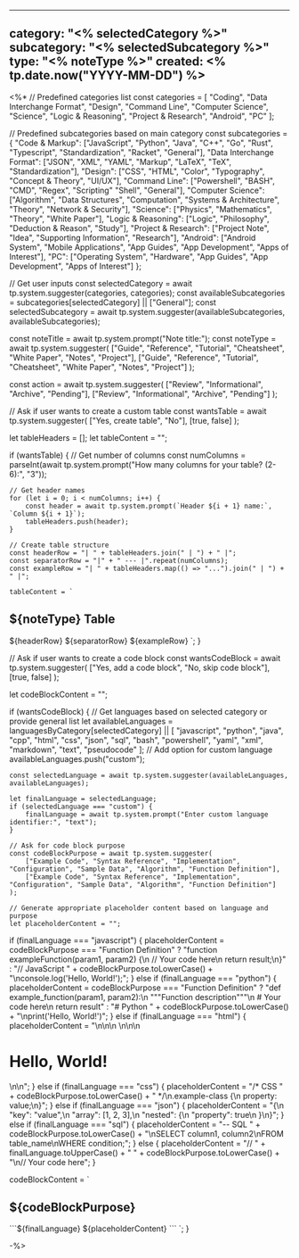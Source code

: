 


---
category: "<% selectedCategory %>"
subcategory: "<% selectedSubcategory %>"
type: "<% noteType %>"
created: <% tp.date.now("YYYY-MM-DD") %>
---

<%*
// Predefined categories list
const categories = [
    "Coding",
    "Data Interchange Format", 
    "Design",
    "Command Line",
    "Computer Science",
    "Science",
    "Logic & Reasoning",
    "Project & Research",
	"Android",
	"PC"
];

// Predefined subcategories based on main category
const subcategories = {
    "Code & Markup": ["JavaScript", "Python", "Java", "C++", "Go", "Rust", "Typescript", "Standardization", "Racket", "General"],
    "Data Interchange Format": ["JSON", "XML", "YAML", "Markup", "LaTeX", "TeX", "Standardization"],
    "Design": ["CSS", "HTML", "Color", "Typography", "Concept & Theory", "UI/UX"],
    "Command Line": ["Powershell", "BASH", "CMD", "Regex", "Scripting" "Shell", "General"],
    "Computer Science": ["Algorithm", "Data Structures", "Computation", "Systems & Architecture", "Theory", "Network & Security"],
    "Science": ["Physics", "Mathematics", "Theory", "White Paper"],
    "Logic & Reasoning": ["Logic", "Philosophy", "Deduction & Reason", "Study"],
    "Project & Research": ["Project Note", "Idea", "Supporting Information", "Research"],
    "Android": ["Android System", "Mobile Applications", "App Guides", "App Development", "Apps of Interest"],
	"PC": ["Operating System", "Hardware", "App Guides", "App Development", "Apps of Interest"]
};

// Get user inputs
const selectedCategory = await tp.system.suggester(categories, categories);
const availableSubcategories = subcategories[selectedCategory] || ["General"];
const selectedSubcategory = await tp.system.suggester(availableSubcategories, availableSubcategories);

const noteTitle = await tp.system.prompt("Note title:");
const noteType = await tp.system.suggester(
    ["Guide", "Reference", "Tutorial", "Cheatsheet", "White Paper", "Notes", "Project"], 
    ["Guide", "Reference", "Tutorial", "Cheatsheet", "White Paper", "Notes", "Project"]
);

const action = await tp.system.suggester(
    ["Review", "Informational", "Archive", "Pending"], 
    ["Review", "Informational", "Archive", "Pending"]
);

// Ask if user wants to create a custom table
const wantsTable = await tp.system.suggester(
    ["Yes, create table", "No"], 
    [true, false]
);

let tableHeaders = [];
let tableContent = "";

if (wantsTable) {
    // Get number of columns
    const numColumns = parseInt(await tp.system.prompt("How many columns for your table? (2-6):", "3"));
    
    // Get header names
    for (let i = 0; i < numColumns; i++) {
        const header = await tp.system.prompt(`Header ${i + 1} name:`, `Column ${i + 1}`);
        tableHeaders.push(header);
    }
    
    // Create table structure
    const headerRow = "| " + tableHeaders.join(" | ") + " |";
    const separatorRow = "|" + " --- |".repeat(numColumns);
    const exampleRow = "| " + tableHeaders.map(() => "...").join(" | ") + " |";
    
    tableContent = `
## ${noteType} Table

${headerRow}
${separatorRow}
${exampleRow}
`;
}

// Ask if user wants to create a code block
const wantsCodeBlock = await tp.system.suggester(
    ["Yes, add a code block", "No, skip code block"], 
    [true, false]
);

let codeBlockContent = "";

if (wantsCodeBlock) {
// Get languages based on selected category or provide general list
    let availableLanguages = languagesByCategory[selectedCategory] || [
        "javascript", "python", "java", "cpp", "html", "css", "json", "sql", 
        "bash", "powershell", "yaml", "xml", "markdown", "text", "pseudocode"
    ];
// Add option for custom language
    availableLanguages.push("custom");
    
    const selectedLanguage = await tp.system.suggester(availableLanguages, availableLanguages);
    
    let finalLanguage = selectedLanguage;
    if (selectedLanguage === "custom") {
        finalLanguage = await tp.system.prompt("Enter custom language identifier:", "text");
    }
    
    // Ask for code block purpose
    const codeBlockPurpose = await tp.system.suggester(
        ["Example Code", "Syntax Reference", "Implementation", "Configuration", "Sample Data", "Algorithm", "Function Definition"],
        ["Example Code", "Syntax Reference", "Implementation", "Configuration", "Sample Data", "Algorithm", "Function Definition"]
    );
    
    // Generate appropriate placeholder content based on language and purpose
    let placeholderContent = "";
    
if (finalLanguage === "javascript") {
        placeholderContent = codeBlockPurpose === "Function Definition" 
            ? "function exampleFunction(param1, param2) {\n    // Your code here\n    return result;\n}"
            : "// JavaScript " + codeBlockPurpose.toLowerCase() + "\nconsole.log('Hello, World!');";
    } else if (finalLanguage === "python") {
        placeholderContent = codeBlockPurpose === "Function Definition"
            ? "def example_function(param1, param2):\n    \"\"\"Function description\"\"\"\n    # Your code here\n    return result"
            : "# Python " + codeBlockPurpose.toLowerCase() + "\nprint('Hello, World!')";
    } else if (finalLanguage === "html") {
        placeholderContent = "<!DOCTYPE html>\n<html>\n<head>\n    <title>Example</title>\n</head>\n<body>\n    <h1>Hello, World!</h1>\n</body>\n</html>";
    } else if (finalLanguage === "css") {
        placeholderContent = "/* CSS " + codeBlockPurpose.toLowerCase() + " */\n.example-class {\n    property: value;\n}";
    } else if (finalLanguage === "json") {
        placeholderContent = "{\n    \"key\": \"value\",\n    \"array\": [1, 2, 3],\n    \"nested\": {\n        \"property\": true\n    }\n}";
    } else if (finalLanguage === "sql") {
        placeholderContent = "-- SQL " + codeBlockPurpose.toLowerCase() + "\nSELECT column1, column2\nFROM table_name\nWHERE condition;";
    } else {
        placeholderContent = "// " + finalLanguage.toUpperCase() + " " + codeBlockPurpose.toLowerCase() + "\n// Your code here";
    }

codeBlockContent = `
## ${codeBlockPurpose}

\`\`\`${finalLanguage}
${placeholderContent}
\`\`\`
`;
}

-%>



